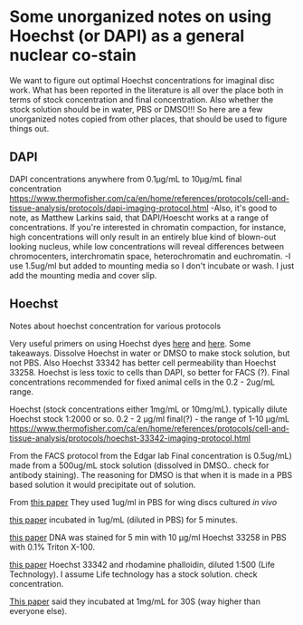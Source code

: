 # Some unorganized notes on using Hoechst (or DAPI) as a general nuclear co-stain

 We want to figure out optimal Hoechst concentrations for imaginal disc work. What has been reported in the literature is all over the place both in terms of stock concentration and final concentration. Also whether the stock solution should be in water, PBS or DMSO!!! So here are a few unorganized notes copied from other places, that should be used to figure things out.
 
## DAPI
DAPI concentrations  anywhere from 0.1µg/mL to 10µg/mL final concentration
https://www.thermofisher.com/ca/en/home/references/protocols/cell-and-tissue-analysis/protocols/dapi-imaging-protocol.html
-Also, it's good to note, as Matthew Larkins said, that DAPI/Hoescht works at a range of concentrations. If you're interested in chromatin compaction, for instance, high concentrations will only result in an entirely blue kind of blown-out looking nucleus, while low concentrations will reveal differences between chromocenters, interchromatin space, heterochromatin and euchromatin.
-I use 1.5ug/ml but added to mounting media so I don't incubate or wash. I just add the mounting media and cover slip.


## Hoechst

Notes about hoechst concentration for various protocols

Very useful primers on using Hoechst dyes [here](https://tools.thermofisher.com/content/sfs/manuals/mp21486.pdf) and [here](https://en.wikipedia.org/wiki/Hoechst_stain). Some takeaways. Dissolve Hoechst in water or DMSO to make stock solution, but not PBS. Also Hoechst 33342 has better cell permeability than Hoechst 33258. Hoechst is less toxic to cells than DAPI, so better for FACS (?). Final concentrations recommended for fixed animal cells in the 0.2 - 2ug/mL range.

Hoechst (stock concentrations either 1mg/mL or 10mg/mL). typically dilute Hoechst stock 1:2000 or so.
0.2 - 2 µg/ml final(?) - the range of 1-10 µg/mL
https://www.thermofisher.com/ca/en/home/references/protocols/cell-and-tissue-analysis/protocols/hoechst-33342-imaging-protocol.html


From the FACS protocol from the Edgar lab
Final concentration is 0.5ug/mL) made from a 500ug/mL stock solution (dissolved in DMSO.. check for antibody staining). The reasoning for DMSO is that when it is made in a PBS based solution it would precipitate out of solution.


From [this paper](http://journals.plos.org/plosone/article?id=10.1371/journal.pone.0107333) They used 1ug/ml in PBS for wing discs cultured *in vivo*

[this paper](http://dev.biologists.org/content/develop/124/18/3555.full.pdf) incubated in 1ug/mL (diluted in PBS) for 5 minutes.

[this paper](http://www.genetics.org/content/149/4/1867) DNA was stained for 5 min with 10 μg/ml Hoechst 33258 in PBS with 0.1% Triton X-100.

[this paper](http://europepmc.org/articles/pmc4763779) Hoechst 33342 and rhodamine phalloidin, diluted 1:500 (Life Technology). I assume Life technology has a stock solution. check concentration.

[This paper](https://www.nature.com/articles/6800408.pdf) said they incubated at 1mg/mL for 30S (way higher than everyone else).
 
 
